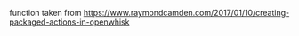 function taken from https://www.raymondcamden.com/2017/01/10/creating-packaged-actions-in-openwhisk

